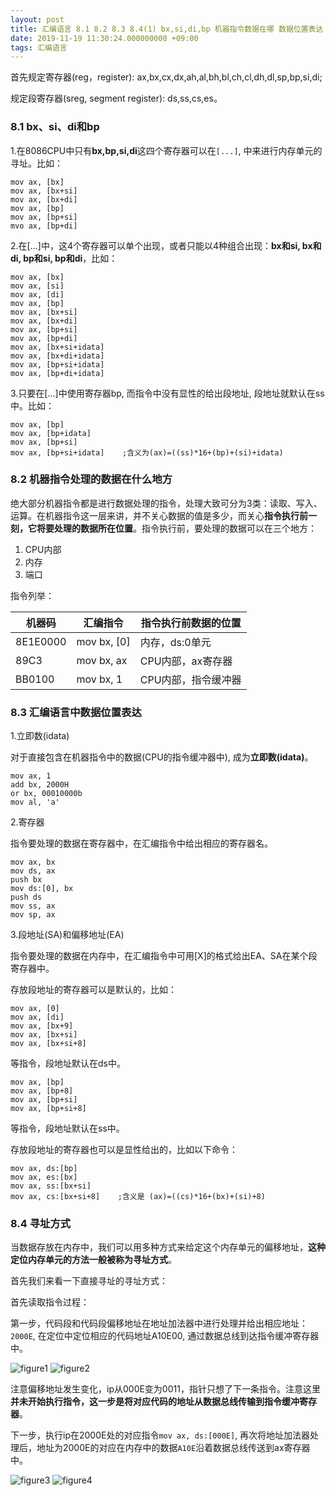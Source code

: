 ```yaml
---
layout: post
title: 汇编语言 8.1 8.2 8.3 8.4(1) bx,si,di,bp 机器指令数据在哪 数据位置表达 寻址方式(1)直接寻址
date: 2019-11-19 11:30:24.000000000 +09:00
tags: 汇编语言
---
```


首先规定寄存器(reg，register): ax,bx,cx,dx,ah,al,bh,bl,ch,cl,dh,dl,sp,bp,si,di;

规定段寄存器(sreg, segment register): ds,ss,cs,es。

### 8.1 bx、si、di和bp

1.在8086CPU中只有**bx,bp,si,di**这四个寄存器可以在`[...]`, 中来进行内存单元的寻址。比如：

```x86asm
mov ax, [bx]
mov ax, [bx+si]
mov ax, [bx+di]
mov ax, [bp]
mov ax, [bp+si]
mvo ax, [bp+di]
```

2.在[...]中，这4个寄存器可以单个出现，或者只能以4种组合出现：**bx和si, bx和di, bp和si, bp和di**，比如：

```x86asm
mov ax, [bx]
mov ax, [si]
mov ax, [di]
mov ax, [bp]
mov ax, [bx+si]
mov ax, [bx+di]
mov ax, [bp+si]
mov ax, [bp+di]
mov ax, [bx+si+idata]
mov ax, [bx+di+idata]
mov ax, [bp+si+idata]
mov ax, [bp+di+idata]
```

3.只要在[...]中使用寄存器bp, 而指令中没有显性的给出段地址, 段地址就默认在ss中。比如：

```x86asm
mov ax, [bp]
mov ax, [bp+idata]
mov ax, [bp+si]
mov ax, [bp+si+idata]    ;含义为(ax)=((ss)*16+(bp)+(si)+idata)
```

### 8.2 机器指令处理的数据在什么地方

绝大部分机器指令都是进行数据处理的指令，处理大致可分为3类：读取、写入、运算。在机器指令这一层来讲，并不关心数据的值是多少，而关心**指令执行前一刻，它将要处理的数据所在位置**。指令执行前，要处理的数据可以在三个地方：

1. CPU内部
2. 内存
3. 端口

指令列举：

| 机器码   | 汇编指令    | 指令执行前数据的位置 |
|----------|-------------|----------------------|
| 8E1E0000 | mov bx, [0] | 内存，ds:0单元       |
| 89C3     | mov bx, ax  | CPU内部，ax寄存器    |
| BB0100   | mov bx, 1   | CPU内部，指令缓冲器  |

### 8.3 汇编语言中数据位置表达

1.立即数(idata)

对于直接包含在机器指令中的数据(CPU的指令缓冲器中), 成为**立即数(idata)**。

```x86asm
mov ax, 1
add bx, 2000H
or bx, 00010000b
mov al, 'a'
```
2.寄存器

指令要处理的数据在寄存器中，在汇编指令中给出相应的寄存器名。

```x86asm
mov ax, bx
mov ds, ax
push bx
mov ds:[0], bx
push ds
mov ss, ax
mov sp, ax
```

3.段地址(SA)和偏移地址(EA)

指令要处理的数据在内存中，在汇编指令中可用[X]的格式给出EA、SA在某个段寄存器中。

存放段地址的寄存器可以是默认的，比如：

```x86asm
mov ax, [0]
mov ax, [di]
mov ax, [bx+9]
mov ax, [bx+si]
mov ax, [bx+si+8]
```
等指令，段地址默认在ds中。

```x86asm
mov ax, [bp]
mov ax, [bp+8]
mov ax, [bp+si]
mov ax, [bp+si+8]
```
等指令，段地址默认在ss中。

存放段地址的寄存器也可以是显性给出的，比如以下命令：

```x86asm
mov ax, ds:[bp]
mov ax, es:[bx]
mov ax, ss:[bx+si]
mov ax, cs:[bx+si+8]    ;含义是 (ax)=((cs)*16+(bx)+(si)+8)
```
### 8.4 寻址方式

当数据存放在内存中，我们可以用多种方式来给定这个内存单元的偏移地址，**这种定位内存单元的方法一般被称为寻址方式**。

首先我们来看一下直接寻址的寻址方式：

首先读取指令过程：

第一步，代码段和代码段偏移地址在地址加法器中进行处理并给出相应地址：`2000E`, 在定位中定位相应的代码地址A10E00, 通过数据总线到达指令缓冲寄存器中。

![figure1](/assets/201911/2019-11-19_11-25-01.png)
![figure2](/assets/201911/2019-11-19_11-26-02.png)

注意偏移地址发生变化，ip从000E变为0011，指针只想了下一条指令。注意这里**并未开始执行指令，这一步是将对应代码的地址从数据总线传输到指令缓冲寄存器**。

下一步，执行ip在2000E处的对应指令`mov ax, ds:[000E]`, 再次将地址加法器处理后，地址为2000E的对应在内存中的数据`A10E`沿着数据总线传送到ax寄存器中。

![figure3](/assets/201911/2019-11-19_11-27-44.png)
![figure4](/assets/201911/2019-11-19_11-27-58.png)





